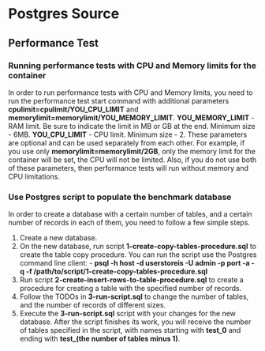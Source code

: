 # Postgres Source

## Performance Test

### Running performance tests with CPU and Memory limits for the container

In order to run performance tests with CPU and Memory limits, you need to run the performance test start command with 
additional parameters **cpulimit=cpulimit/YOU_CPU_LIMIT** and **memorylimit=memorylimit/YOU_MEMORY_LIMIT**.
**YOU_MEMORY_LIMIT** - RAM limit. Be sure to indicate the limit in MB or GB at the end. Minimum size - 6MB.
**YOU_CPU_LIMIT** - CPU limit. Minimum size - 2.
These parameters are optional and can be used separately from each other. 
For example, if you use only **memorylimit=memorylimit/2GB**, only the memory limit for the container will be set, the CPU will not be limited. 
Also, if you do not use both of these parameters, then performance tests will run without memory and CPU limitations.

### Use Postgres script to populate the benchmark database

In order to create a database with a certain number of tables, and a certain number of records in each of them, 
you need to follow a few simple steps.

1. Create a new database.
2. On the new database, run script **1-create-copy-tables-procedure.sql** to create the table copy procedure.
   You can run the script use the Postgres command line client: - **psql -h host -d userstoreis -U admin -p port -a -q -f /path/to/script/1-create-copy-tables-procedure.sql**
3. Run script **2-create-insert-rows-to-table-procedure.sql** to create a procedure for creating a table with the specified number of records.
4. Follow the TODOs in **3-run-script.sql** to change the number of tables, and the number of records of different sizes.
5. Execute the **3-run-script.sql** script with your changes for the new database. After the script finishes its work, you will receive the number of tables specified in the script, with names starting with **test_0** and ending with **test_(the number of tables minus 1)**.


